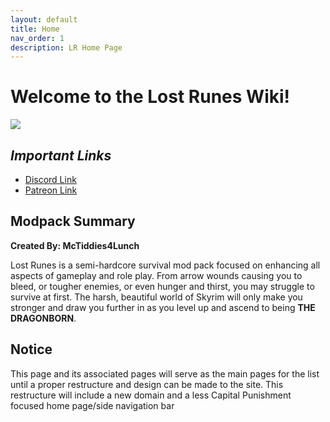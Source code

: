 ```yaml
---
layout: default
title: Home
nav_order: 1
description: LR Home Page
---
```


# **Welcome to the Lost Runes Wiki!**

![](https://i.gyazo.com/0826c66b57cbf0a6589e04418b33ae09.jpg)

## _**Important Links**_
* [Discord Link](https://discord.gg/Mu3RQbzxyz)
* [Patreon Link](https://patreon.com/user?u=65852394&utm_medium=clipboard_copy&utm_source=copyLink&utm_campaign=creatorshare_creator&utm_content=join_link)

## **Modpack Summary**
**Created By: McTiddies4Lunch**

Lost Runes is a semi-hardcore survival mod pack focused on enhancing all aspects of gameplay and role play. From arrow wounds causing you to bleed, or tougher enemies, or even hunger and thirst, you may struggle to survive at first. The harsh, beautiful world of Skyrim will only make you stronger and draw you further in as you level up and ascend to being **THE DRAGONBORN**.

## **Notice**

This page and its associated pages will serve as the main pages for the list until a proper restructure and design can be made to the site. This restructure will include a new domain and a less Capital Punishment focused home page/side navigation bar
